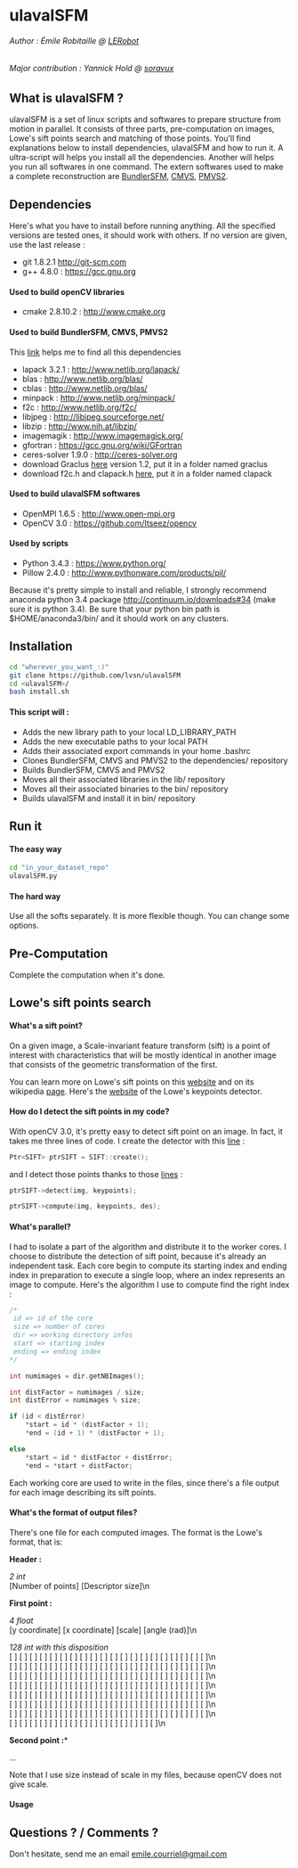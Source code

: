 ulavalSFM
=========

###### Author : Émile Robitaille @ <a href=https://github.com/L3Robot>LERobot</a>
###### Major contribution : Yannick Hold @ <a href=https://github.com/soravux>soravux</a>

What is ulavalSFM ?
-------------------

ulavalSFM is a set of linux scripts and softwares to prepare structure from motion in parallel. It consists of three parts, pre-computation on images, Lowe's sift points search and matching of those points. You'll find explanations below to install dependencies, ulavalSFM and how to run it. A ultra-script will helps you install all the dependencies. Another will helps you run all softwares in one command. The extern softwares used to make a complete reconstruction are <a href=https://github.com/snavely/bundler_sfm>BundlerSFM</a>, <a href=http://www.di.ens.fr/cmvs/>CMVS</a>, <a href=http://www.di.ens.fr/pmvs/>PMVS2</a>.

Dependencies
------------

Here's what you have to install before running anything. All the specified versions are tested ones, it should work with others. If no version are given, use the last release :

* git 1.8.2.1 http://git-scm.com
* g++ 4.8.0 : https://gcc.gnu.org

#### Used to build openCV libraries

* cmake 2.8.10.2 : http://www.cmake.org

#### Used to build BundlerSFM, CMVS, PMVS2

This <a href=http://adinutzyc21.blogspot.ca/2013/02/installing-bundler-on-linux-tutorial.html>link</a> helps me to find all this dependencies

* lapack 3.2.1 : http://www.netlib.org/lapack/
* blas : http://www.netlib.org/blas/
* cblas : http://www.netlib.org/blas/
* minpack : http://www.netlib.org/minpack/
* f2c : http://www.netlib.org/f2c/
* libjpeg : http://libjpeg.sourceforge.net/
* libzip : http://www.nih.at/libzip/
* imagemagik : http://www.imagemagick.org/
* gfortran : https://gcc.gnu.org/wiki/GFortran
* ceres-solver 1.9.0 : http://ceres-solver.org
* download Graclus <a href=http://www.cs.utexas.edu/users/dml/Software/graclus.html>here</a> version 1.2, put it in a folder named graclus
* download f2c.h and clapack.h <a href=http://www.netlib.org/clapack/>here</a>, put it in a folder named clapack

#### Used to build ulavalSFM softwares

* OpenMPI 1.6.5 : http://www.open-mpi.org
* OpenCV 3.0 : https://github.com/Itseez/opencv

#### Used by scripts

* Python 3.4.3 : https://www.python.org/
* Pillow 2.4.0 : http://www.pythonware.com/products/pil/

Because it's pretty simple to install and reliable, I strongly recommend anaconda python 3.4 package http://continuum.io/downloads#34 (make sure it is python 3.4). Be sure that your python bin path is $HOME/anaconda3/bin/ and it should work on any clusters.

Installation
------------

```Bash
cd "wherever_you_want_:)"
git clone https://github.com/lvsn/ulavalSFM
cd <ulavalSFM>/
bash install.sh
```

#### This script will :

- Adds the new library path to your local LD\_LIBRARY\_PATH
- Adds the new executable paths to your local PATH
- Adds their associated export commands in your home .bashrc
- Clones BundlerSFM, CMVS and PMVS2 to the dependencies/ repository
- Builds BundlerSFM, CMVS and PMVS2
- Moves all their associated libraries in the lib/ repository
- Moves all their associated binaries to the bin/ repository
- Builds ulavalSFM and install it in bin/ repository

Run it
------

#### The easy way

```Bash
cd "in_your_dataset_repo"
ulavalSFM.py
```

#### The hard way

Use all the softs separately. It is more flexible though. You can change some options.

Pre-Computation
---------------

Complete the computation when it's done.

Lowe's sift points search
-------------------------

#### What's a sift point?

On a given image, a Scale-invariant feature transform (sift) is a point of interest with characteristics that will be mostly identical in another image that consists of the geometric transformation of the first.

You can learn more on Lowe's sift points on this <a href=http://www.scholarpedia.org/article/Scale_Invariant_Feature_Transform>website</a> and on its wikipedia <a href=http://fr.wikipedia.org/wiki/Scale-invariant_feature_transform>page</a>. Here's the <a href=http://www.cs.ubc.ca/~lowe/keypoints/>website</a> of the Lowe's keypoints detector.

#### How do I detect the sift points in my code?

With openCV 3.0, it's pretty easy to detect sift point on an image. In fact, it takes me three lines of code. I create the detector with this <a href=google.com>line</a> :

```c
Ptr<SIFT> ptrSIFT = SIFT::create();
```

and I detect those points thanks to those <a href=google.com>lines</a> :

```c
ptrSIFT->detect(img, keypoints);

ptrSIFT->compute(img, keypoints, des);
```

#### What's parallel?

I had to isolate a part of the algorithm and distribute it to the worker cores. I choose to distribute the detection of sift point, because it's already an independent task. Each core begin to compute its starting index and ending index in preparation to execute a single loop, where an index represents an image to compute. Here's the algorithm I use to compute find the right index :

```c
/*
 id => id of the core
 size => number of cores
 dir => working directory infos
 start => starting index
 ending => ending index
*/

int numimages = dir.getNBImages();

int distFactor = numimages / size;
int distError = numimages % size;

if (id < distError)
	*start = id * (distFactor + 1);
	*end = (id + 1) * (distFactor + 1);

else
	*start = id * distFactor + distError;
	*end = *start + distFactor;

```

Each working core are used to write in the files, since there's a file output for each image describing its sift points.

#### What's the format of output files?

There's one file for each computed images. The format is the Lowe's format, that is:  

**Header :**

*2 int*</br>
[Number of points] [Descriptor size]\n

**First point :**

*4 float*</br>
[y coordinate] [x coordinate] [scale] [angle (rad)]\n

*128 int with this disposition*</br>
[ ] [ ] [ ] [ ] [ ] [ ] [ ] [ ] [ ] [ ] [ ] [ ] [ ] [ ] [ ] [ ] [ ] [ ] [ ] [ ]\n</br>
[ ] [ ] [ ] [ ] [ ] [ ] [ ] [ ] [ ] [ ] [ ] [ ] [ ] [ ] [ ] [ ] [ ] [ ] [ ] [ ]\n</br>
[ ] [ ] [ ] [ ] [ ] [ ] [ ] [ ] [ ] [ ] [ ] [ ] [ ] [ ] [ ] [ ] [ ] [ ] [ ] [ ]\n</br>
[ ] [ ] [ ] [ ] [ ] [ ] [ ] [ ] [ ] [ ] [ ] [ ] [ ] [ ] [ ] [ ] [ ] [ ] [ ] [ ]\n</br>
[ ] [ ] [ ] [ ] [ ] [ ] [ ] [ ] [ ] [ ] [ ] [ ] [ ] [ ] [ ] [ ] [ ] [ ] [ ] [ ]\n</br>
[ ] [ ] [ ] [ ] [ ] [ ] [ ] [ ] [ ] [ ] [ ] [ ] [ ] [ ] [ ] [ ] [ ] [ ] [ ] [ ]\n</br>
[ ] [ ] [ ] [ ] [ ] [ ] [ ] [ ] [ ] [ ] [ ] [ ] [ ] [ ] [ ] [ ] [ ] [ ] [ ] [ ]\n</br>
[ ] [ ] [ ] [ ] [ ] [ ] [ ] [ ] [ ] [ ] [ ] [ ] [ ] [ ] [ ]\n

**Second point :***

...

Note that I use size instead of scale in my files, because openCV does not give scale.

#### Usage



Questions ? / Comments ?
------------------------

Don't hesitate, send me an email
emile.courriel@gmail.com
